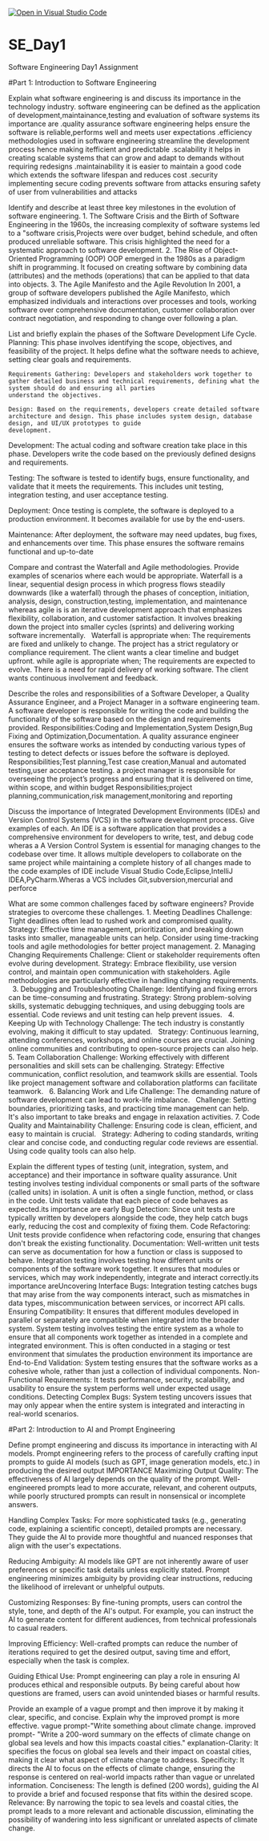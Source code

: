 [![Open in Visual Studio Code](https://classroom.github.com/assets/open-in-vscode-2e0aaae1b6195c2367325f4f02e2d04e9abb55f0b24a779b69b11b9e10269abc.svg)](https://classroom.github.com/online_ide?assignment_repo_id=15534794&assignment_repo_type=AssignmentRepo)
# SE_Day1
Software Engineering Day1 Assignment

#Part 1: Introduction to Software Engineering

Explain what software engineering is and discuss its importance in the technology industry.
    software engineering can be defined as the application of development,maintainance,testing and evaluation of software systems 
     its importance are
   .quality assurance software engineering helps ensure the software is reliable,performs well and meets user expectations
   .efficiency methodologies used in software engineering streamline the development process hence making itefficient and predictable
   .scalability it helps in creating scalable systems that can grow and adapt to demands without requiring redesigns
   .maintainability it is easier to maintain a good code which extends the software lifespan and reduces cost
   .security implementing secure coding prevents software from attacks ensuring safety of user from vulnerabilities and attacks

Identify and describe at least three key milestones in the evolution of software engineering.
    1. The Software Crisis and the Birth of Software Engineering 
         in the 1960s, the increasing complexity of software systems led to a "software crisis,Projects were over budget, behind schedule, and often produced unreliable software. This 
         crisis highlighted the need for a systematic approach to software development.
    2. The Rise of Object-Oriented Programming (OOP)
       OOP emerged in the 1980s as a paradigm shift in programming. It focused on creating software by combining data (attributes) and the methods (operations) that can be applied to 
       that data into objects.
    3. The Agile Manifesto and the Agile Revolution
       In 2001, a group of software developers published the Agile Manifesto, which emphasized individuals and interactions over processes and tools, working software over comprehensive 
      documentation, customer collaboration over contract negotiation, and responding to change over following a plan.   

List and briefly explain the phases of the Software Development Life Cycle.
       Planning: This phase involves identifying the scope, objectives, and feasibility of the project. It helps define what the software needs to achieve, setting clear goals and 
       requirements.

    Requirements Gathering: Developers and stakeholders work together to gather detailed business and technical requirements, defining what the system should do and ensuring all parties 
    understand the objectives.

    Design: Based on the requirements, developers create detailed software architecture and design. This phase includes system design, database design, and UI/UX prototypes to guide 
    development.

   Development: The actual coding and software creation take place in this phase. Developers write the code based on the previously defined designs and requirements.

   Testing: The software is tested to identify bugs, ensure functionality, and validate that it meets the requirements. This includes unit testing, integration testing, and user 
   acceptance testing.

   Deployment: Once testing is complete, the software is deployed to a production environment. It becomes available for use by the end-users.

   Maintenance: After deployment, the software may need updates, bug fixes, and enhancements over time. This phase ensures the software remains functional and up-to-date


Compare and contrast the Waterfall and Agile methodologies. Provide examples of scenarios where each would be appropriate.
    Waterfall is a linear, sequential design process in which progress flows steadily downwards (like a waterfall) through the phases of conception, initiation, analysis, design, 
    construction,testing, implementation, and maintenance whereas agile is  is an iterative development approach that emphasizes flexibility, collaboration, and customer satisfaction. It 
    involves breaking down the project into smaller cycles (sprints) and delivering working software incrementally.  
    Waterfall is appropriate when:
    The requirements are fixed and unlikely to change.
     The project has a strict regulatory or compliance requirement.
     The client wants a clear timeline and budget upfront.
     while agile is appropriate when;
     The requirements are expected to evolve.
     There is a need for rapid delivery of working software.
     The client wants continuous involvement and feedback.













Describe the roles and responsibilities of a Software Developer, a Quality Assurance Engineer, and a Project Manager in a software engineering team.
   A software developer is responsible for writing the code and building the functionality of the software based on the design and requirements provided.
   Responsibilities:Coding and Implementation,System Design,Bug Fixing and Optimization,Documentation.
   A quality assurance engineer ensures the software works as intended by conducting various types of testing to detect defects or issues before the software is deployed.
   Responsibilities;Test planning,Test case creation,Manual and automated testing,user acceptance testing.
   a project manager is responsible for overseeing the project’s progress and ensuring that it is delivered on time, within scope, and within budget
  Responsibilities;project planning,communication,risk management,monitoring and reporting 
   


Discuss the importance of Integrated Development Environments (IDEs) and Version Control Systems (VCS) in the software development process. Give examples of each.
An IDE is a software application that provides a comprehensive environment for developers to write, test, and debug code wheras a A Version Control System is essential for managing changes to the codebase over time. It allows multiple developers to collaborate on the same project while maintaining a complete history of all changes made to the code
examples of IDE include Visual Studio Code,Eclipse,IntelliJ IDEA,PyCharm.Wheras a VCS includes Git,subversion,mercurial and perforce


What are some common challenges faced by software engineers? Provide strategies to overcome these challenges.
    1. Meeting Deadlines
      Challenge: Tight deadlines often lead to rushed work and compromised quality.
      Strategy: Effective time management, prioritization, and breaking down tasks into smaller, manageable units can help. Consider using time-tracking tools and agile methodologies 
       for better project management.
    2. Managing Changing Requirements
       Challenge: Client or stakeholder requirements often evolve during development.
       Strategy: Embrace flexibility, use version control, and maintain open communication with stakeholders. Agile methodologies are particularly effective in handling changing 
        requirements.   
    3. Debugging and Troubleshooting
       Challenge: Identifying and fixing errors can be time-consuming and frustrating.
        Strategy: Strong problem-solving skills, systematic debugging techniques, and using debugging tools are essential. Code reviews and unit testing can help prevent issues.   
    4. Keeping Up with Technology
       Challenge: The tech industry is constantly evolving, making it difficult to stay updated.   
       Strategy: Continuous learning, attending conferences, workshops, and online courses are crucial. Joining online communities and contributing to open-source projects can also help.
    5. Team Collaboration
        Challenge: Working effectively with different personalities and skill sets can be challenging.
        Strategy: Effective communication, conflict resolution, and teamwork skills are essential. Tools like project management software and collaboration platforms can facilitate 
         teamwork.   
     6. Balancing Work and Life
         Challenge: The demanding nature of software development can lead to work-life imbalance.   
          Challenge: Setting boundaries, prioritizing tasks, and practicing time management can help. It's also important to take breaks and engage in relaxation activities.
     7. Code Quality and Maintainability
          Challenge: Ensuring code is clean, efficient, and easy to maintain is crucial.   
          Strategy: Adhering to coding standards, writing clear and concise code, and conducting regular code reviews are essential. Using code quality tools can also help.   



Explain the different types of testing (unit, integration, system, and acceptance) and their importance in software quality assurance.
 Unit testing involves testing individual components or small parts of the software (called units) in isolation. A unit is often a single function, method, or class in the code. Unit tests validate that each piece of code behaves as expected.its importance are early Bug Detection: Since unit tests are typically written by developers alongside the code, they help catch bugs early, reducing the cost and complexity of fixing them.
Code Refactoring: Unit tests provide confidence when refactoring code, ensuring that changes don't break the existing functionality.
Documentation: Well-written unit tests can serve as documentation for how a function or class is supposed to behave.
 Integration testing involves testing how different units or components of the software work together. It ensures that modules or services, which may work independently, integrate and interact correctly.its importance areUncovering Interface Bugs: Integration testing catches bugs that may arise from the way components interact, such as mismatches in data types, miscommunication between services, or incorrect API calls.
Ensuring Compatibility: It ensures that different modules developed in parallel or separately are compatible when integrated into the broader system.
 System testing involves testing the entire system as a whole to ensure that all components work together as intended in a complete and integrated environment. This is often conducted in a staging or test environment that simulates the production environment its importance are End-to-End Validation: System testing ensures that the software works as a cohesive whole, rather than just a collection of individual components.
Non-Functional Requirements: It tests performance, security, scalability, and usability to ensure the system performs well under expected usage conditions.
Detecting Complex Bugs: System testing uncovers issues that may only appear when the entire system is integrated and interacting in real-world scenarios.

#Part 2: Introduction to AI and Prompt Engineering


Define prompt engineering and discuss its importance in interacting with AI models.
Prompt engineering refers to the process of carefully crafting input prompts to guide AI models (such as GPT, image generation models, etc.) in producing the desired output
IMPORTANCE
Maximizing Output Quality: The effectiveness of AI largely depends on the quality of the prompt. Well-engineered prompts lead to more accurate, relevant, and coherent outputs, while poorly structured prompts can result in nonsensical or incomplete answers.

Handling Complex Tasks: For more sophisticated tasks (e.g., generating code, explaining a scientific concept), detailed prompts are necessary. They guide the AI to provide more thoughtful and nuanced responses that align with the user's expectations.

Reducing Ambiguity: AI models like GPT are not inherently aware of user preferences or specific task details unless explicitly stated. Prompt engineering minimizes ambiguity by providing clear instructions, reducing the likelihood of irrelevant or unhelpful outputs.

Customizing Responses: By fine-tuning prompts, users can control the style, tone, and depth of the AI's output. For example, you can instruct the AI to generate content for different audiences, from technical professionals to casual readers.

Improving Efficiency: Well-crafted prompts can reduce the number of iterations required to get the desired output, saving time and effort, especially when the task is complex.

Guiding Ethical Use: Prompt engineering can play a role in ensuring AI produces ethical and responsible outputs. By being careful about how questions are framed, users can avoid unintended biases or harmful results.


Provide an example of a vague prompt and then improve it by making it clear, specific, and concise. Explain why the improved prompt is more effective.
vague prompt-"Write something about climate change.
improved prompt-
"Write a 200-word summary on the effects of climate change on global sea levels and how this impacts coastal cities."
explanation-Clarity: It specifies the focus on global sea levels and their impact on coastal cities, making it clear what aspect of climate change to address.
Specificity: It directs the AI to focus on the effects of climate change, ensuring the response is centered on real-world impacts rather than vague or unrelated information.
Conciseness: The length is defined (200 words), guiding the AI to provide a brief and focused response that fits within the desired scope.
Relevance: By narrowing the topic to sea levels and coastal cities, the prompt leads to a more relevant and actionable discussion, eliminating the possibility of wandering into less significant or unrelated aspects of climate change.
